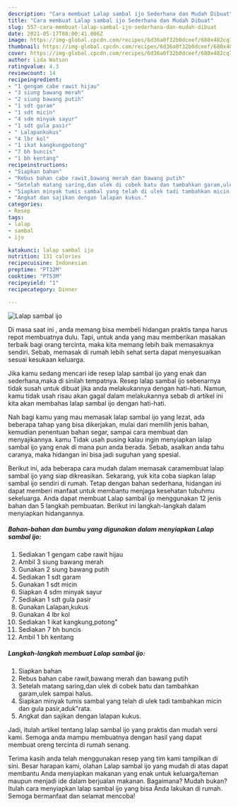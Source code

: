 ```yaml
---
description: "Cara membuat Lalap sambal ijo Sederhana dan Mudah Dibuat"
title: "Cara membuat Lalap sambal ijo Sederhana dan Mudah Dibuat"
slug: 557-cara-membuat-lalap-sambal-ijo-sederhana-dan-mudah-dibuat
date: 2021-05-17T08:00:41.006Z
image: https://img-global.cpcdn.com/recipes/6d36a0f32b0dceef/680x482cq70/lalap-sambal-ijo-foto-resep-utama.jpg
thumbnail: https://img-global.cpcdn.com/recipes/6d36a0f32b0dceef/680x482cq70/lalap-sambal-ijo-foto-resep-utama.jpg
cover: https://img-global.cpcdn.com/recipes/6d36a0f32b0dceef/680x482cq70/lalap-sambal-ijo-foto-resep-utama.jpg
author: Lida Watson
ratingvalue: 4.3
reviewcount: 14
recipeingredient:
- "1 gengam cabe rawit hijau"
- "3 siung bawang merah"
- "2 siung bawang putih"
- "1 sdt garam"
- "1 sdt micin"
- "4 sdm minyak sayur"
- "1 sdt gula pasir"
- " Lalapankukus"
- "4 lbr kol"
- "1 ikat kangkungpotong"
- "7 bh buncis"
- "1 bh kentang"
recipeinstructions:
- "Siapkan bahan"
- "Rebus bahan cabe rawit,bawang merah dan bawang putih"
- "Setelah matang saring,dan ulek di cobek batu dan tambahkan garam,ulek sampai halus."
- "Siapkan minyak tumis sambal yang telah di ulek tadi tambahkan micin dan gula pasir,aduk&#34;rata."
- "Angkat dan sajikan dengan lalapan kukus."
categories:
- Resep
tags:
- lalap
- sambal
- ijo

katakunci: lalap sambal ijo 
nutrition: 131 calories
recipecuisine: Indonesian
preptime: "PT32M"
cooktime: "PT53M"
recipeyield: "1"
recipecategory: Dinner

---
```



![Lalap sambal ijo](https://img-global.cpcdn.com/recipes/6d36a0f32b0dceef/680x482cq70/lalap-sambal-ijo-foto-resep-utama.jpg)

Di masa  saat ini , anda memang bisa membeli hidangan praktis tanpa harus repot membuatnya dulu. Tapi, untuk anda yang mau memberikan masakan terbaik bagi orang tercinta, maka kita memang lebih baik memasaknya sendiri. Sebab, memasak di rumah lebih sehat serta dapat menyesuaikan sesuai kesukaan keluarga.

Jika kamu sedang mencari ide resep lalap sambal ijo yang enak dan sederhana,maka di sinilah tempatnya. Resep lalap sambal ijo  sebenarnya tidak susah untuk dibuat jika anda melakukannya dengan hati-hati. Namun, kamu tidak usah risau akan gagal dalam melakukannya 
sebab di artikel ini kita akan membahas lalap sambal ijo dengan hati-hati.  



Nah bagi kamu yang mau memasak lalap sambal ijo yang lezat, ada beberapa tahap yang bisa dikerjakan, mulai dari memilih jenis bahan, kemudian penentuan bahan segar, sampai cara membuat dan menyajikannya. kamu Tidak usah pusing kalau ingin menyiapkan lalap sambal ijo yang enak di mana pun anda berada. Sebab, asalkan anda  tahu caranya, maka hidangan ini bisa jadi suguhan yang spesial.

Berikut ini, ada beberapa cara mudah dalam memasak caramembuat lalap sambal ijo yang siap dikreasikan. Sekarang, yuk kita coba siapkan lalap sambal ijo sendiri di rumah. Tetap dengan bahan sederhana, hidangan ini dapat memberi manfaat untuk membantu menjaga kesehatan tubuhmu sekeluarga. Anda dapat membuat Lalap sambal ijo menggunakan 12 jenis bahan dan 5 langkah pembuatan. Berikut ini langkah-langkah dalam menyiapkan hidangannya.

<!--inarticleads1-->

##### Bahan-bahan dan bumbu yang digunakan dalam menyiapkan Lalap sambal ijo:

1. Sediakan 1 gengam cabe rawit hijau
1. Ambil 3 siung bawang merah
1. Gunakan 2 siung bawang putih
1. Sediakan 1 sdt garam
1. Gunakan 1 sdt micin
1. Siapkan 4 sdm minyak sayur
1. Sediakan 1 sdt gula pasir
1. Gunakan  Lalapan,kukus
1. Gunakan 4 lbr kol
1. Sediakan 1 ikat kangkung,potong&#34;
1. Sediakan 7 bh buncis
1. Ambil 1 bh kentang




<!--inarticleads2-->

##### Langkah-langkah membuat Lalap sambal ijo:

1. Siapkan bahan
1. Rebus bahan cabe rawit,bawang merah dan bawang putih
1. Setelah matang saring,dan ulek di cobek batu dan tambahkan garam,ulek sampai halus.
1. Siapkan minyak tumis sambal yang telah di ulek tadi tambahkan micin dan gula pasir,aduk&#34;rata.
1. Angkat dan sajikan dengan lalapan kukus.




Jadi, itulah artikel tentang  lalap sambal ijo  yang praktis dan mudah versi kami. Semoga anda mampu membuatnya dengan hasil yang dapat membuat oreng tercinta di rumah senang. 

Terima kasih anda telah menggunakan resep yang tim kami tampilkan di sini. Besar harapan kami, olahan  Lalap sambal ijo yang mudah di atas dapat membantu Anda menyiapkan makanan yang enak untuk keluarga/teman maupun menjadi ide dalam berjualan makanan. Bagaimana? Mudah bukan? Itulah cara menyiapkan lalap sambal ijo yang bisa Anda lakukan di rumah. Semoga bermanfaat dan selamat mencoba!

